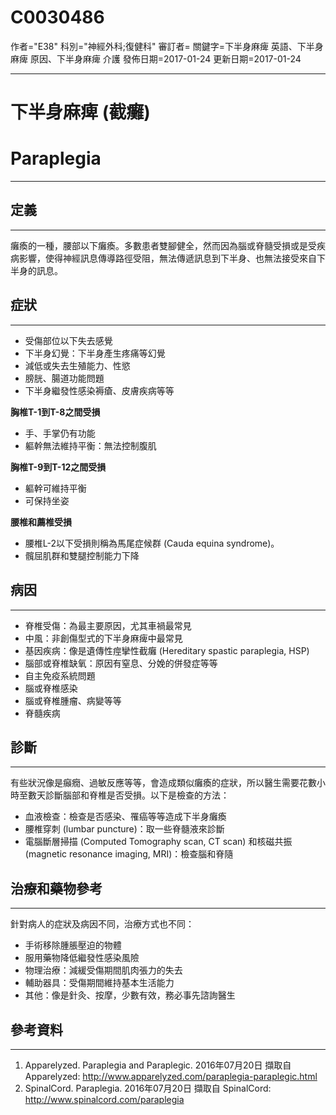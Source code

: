# C0030486
作者="E38"
科別="神經外科;復健科"
審訂者=
關鍵字=下半身麻痺 英語、下半身麻痺 原因、下半身麻痺 介護
發佈日期=2017-01-24
更新日期=2017-01-24

----------
# 下半身麻痺 (截癱)
# Paraplegia
----------
## 定義
----------

癱瘓的一種，腰部以下癱瘓。多數患者雙腳健全，然而因為腦或脊髓受損或是受疾病影響，使得神經訊息傳導路徑受阻，無法傳遞訊息到下半身、也無法接受來自下半身的訊息。

## 症狀
----------
- 受傷部位以下失去感覺
- 下半身幻覺：下半身產生疼痛等幻覺
- 減低或失去生殖能力、性慾
- 膀胱、腸道功能問題
- 下半身繼發性感染褥瘡、皮膚疾病等等

**胸椎T-1到T-8之間受損**

- 手、手掌仍有功能
- 軀幹無法維持平衡：無法控制腹肌

**胸椎T-9到T-12之間受損**

- 軀幹可維持平衡
- 可保持坐姿

**腰椎和薦椎受損**

- 腰椎L-2以下受損則稱為馬尾症候群 (Cauda equina syndrome)。
- 髖屈肌群和雙腿控制能力下降
## 病因
----------
- 脊椎受傷：為最主要原因，尤其車禍最常見
- 中風：非創傷型式的下半身麻痺中最常見
- 基因疾病：像是遺傳性痙攣性截癱 (Hereditary spastic paraplegia, HSP)
- 腦部或脊椎缺氧：原因有窒息、分娩的併發症等等
- 自主免疫系統問題
- 腦或脊椎感染
- 腦或脊椎腫瘤、病變等等
- 脊髓疾病
## 診斷
----------

有些狀況像是癲癇、過敏反應等等，會造成類似癱瘓的症狀，所以醫生需要花數小時至數天診斷腦部和脊椎是否受損。以下是檢查的方法：

- 血液檢查：檢查是否感染、罹癌等等造成下半身癱瘓
- 腰椎穿刺 (lumbar puncture)：取一些脊髓液來診斷
- 電腦斷層掃描 (Computed Tomography scan, CT scan) 和核磁共振 (magnetic resonance imaging, MRI)：檢查腦和脊隨
## 治療和藥物參考
----------

針對病人的症狀及病因不同，治療方式也不同：

- 手術移除腫脹壓迫的物體
- 服用藥物降低繼發性感染風險
- 物理治療：減緩受傷期間肌肉張力的失去
- 輔助器具：受傷期間維持基本生活能力
- 其他：像是針灸、按摩，少數有效，務必事先諮詢醫生
## 參考資料
----------
1. Apparelyzed. Paraplegia and Paraplegic. 2016年07月20日 擷取自 Apparelyzed: http://www.apparelyzed.com/paraplegia-paraplegic.html
2. SpinalCord. Paraplegia. 2016年07月20日 擷取自 SpinalCord: http://www.spinalcord.com/paraplegia

